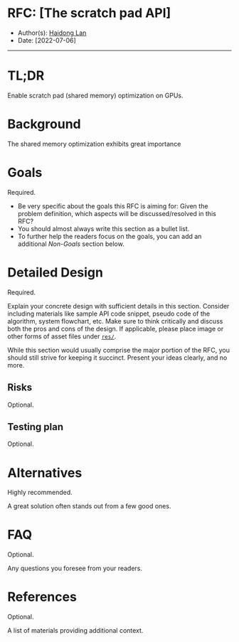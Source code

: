 # RFC: [The scratch pad API]

* Author(s): [Haidong Lan](https://github.com/turbo0628)
* Date: [2022-07-06]
---

# TL;DR

Enable scratch pad (shared memory) optimization on GPUs.

# Background

The shared memory optimization exhibits great importance 

# Goals

Required.

* Be very specific about the goals this RFC is aiming for: Given the problem definition, which aspects will be discussed/resolved in this RFC?
* You should almost always write this section as a bullet list.
* To further help the readers focus on the goals, you can add an additional *Non-Goals* section below.

# Detailed Design

Required.

Explain your concrete design with sufficient details in this section. Consider including materials like sample API code snippet, pseudo code of the algorithm, system flowchart, etc. Make sure to think critically and discuss both the pros and cons of the design. If applicable, please place image or other forms of asset files under [`res/`](res/).

While this section would usually comprise the major portion of the RFC, you should still strive for keeping it succinct. Present your ideas clearly, and no more.

## Risks

Optional.

## Testing plan

Optional.

# Alternatives

Highly recommended.

A great solution often stands out from a few good ones.

# FAQ

Optional.

Any questions you foresee from your readers.

# References

Optional.

A list of materials providing additional context.
